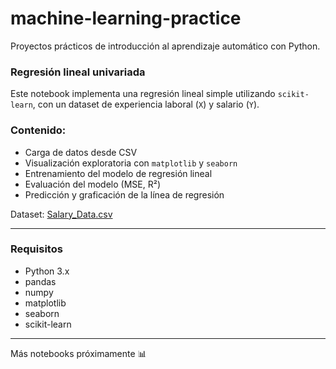 # machine-learning-practice

Proyectos prácticos de introducción al aprendizaje automático con Python.

### Regresión lineal univariada

Este notebook implementa una regresión lineal simple utilizando `scikit-learn`, con un dataset de experiencia laboral (`X`) y salario (`Y`).

### Contenido:
- Carga de datos desde CSV
- Visualización exploratoria con `matplotlib` y `seaborn`
- Entrenamiento del modelo de regresión lineal
- Evaluación del modelo (MSE, R²)
- Predicción y graficación de la línea de regresión

 Dataset: [Salary_Data.csv](https://raw.githubusercontent.com/anujahlawat/salary-hike/main/Salary_Data.csv)

---

### Requisitos

- Python 3.x
- pandas  
- numpy  
- matplotlib  
- seaborn  
- scikit-learn

---

Más notebooks próximamente 📊
